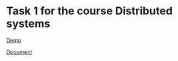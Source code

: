 # Task 1 for the course Distributed systems

[Demo](https://www.youtube.com/watch?v=cEQVNL8hK-I&feature=youtu.be)

[Document](https://github.com/Zappi/distributed-communication/blob/master/Distributed%20systems%20project%20.pdf)
